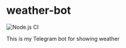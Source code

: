 # weather-bot

![Node.js CI](https://github.com/mezgoodle/weather-bot/workflows/Node.js%20CI/badge.svg)

This is my Telegram bot for showing weather
